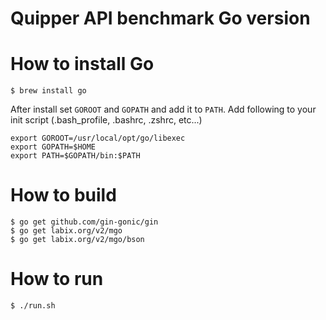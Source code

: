 # Quipper API benchmark Go version

# How to install Go

```
$ brew install go
```

After install set `GOROOT` and `GOPATH` and add it to `PATH`.
Add following to your init script (.bash_profile, .bashrc, .zshrc, etc...)

```
export GOROOT=/usr/local/opt/go/libexec
export GOPATH=$HOME
export PATH=$GOPATH/bin:$PATH
```

# How to build

```
$ go get github.com/gin-gonic/gin
$ go get labix.org/v2/mgo
$ go get labix.org/v2/mgo/bson
```

# How to run

```
$ ./run.sh
```
